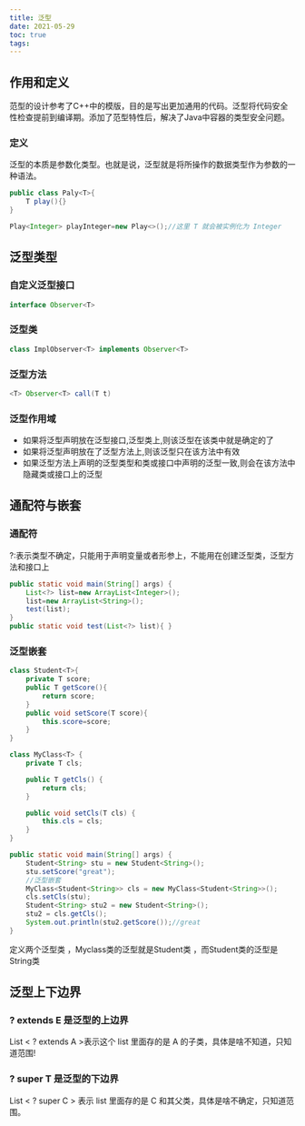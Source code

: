 ```yaml
---
title: 泛型
date: 2021-05-29
toc: true
tags:
---
```



## 作用和定义

范型的设计参考了C++中的模版，目的是写出更加通用的代码。泛型将代码安全性检查提前到编译期。添加了范型特性后，解决了Java中容器的类型安全问题。

### 定义

泛型的本质是参数化类型。也就是说，泛型就是将所操作的数据类型作为参数的一种语法。

```java
public class Paly<T>{ 
    T play(){}
}

Play<Integer> playInteger=new Play<>();//这里 T 就会被实例化为 Integer
```

## 泛型类型

### 自定义泛型接口

```java
interface Observer<T>
```

### 泛型类
```java
class ImplObserver<T> implements Observer<T>
```


### 泛型方法

```java
<T> Observer<T> call(T t)
```

### 泛型作用域

- 如果将泛型声明放在泛型接口,泛型类上,则该泛型在该类中就是确定的了
- 如果将泛型声明放在了泛型方法上,则该泛型只在该方法中有效
- 如果泛型方法上声明的泛型类型和类或接口中声明的泛型一致,则会在该方法中隐藏类或接口上的泛型

## 通配符与嵌套

### 通配符

?:表示类型不确定，只能用于声明变量或者形参上，不能用在创建泛型类，泛型方法和接口上

```java
public static void main(String[] args) { 
    List<?> list=new ArrayList<Integer>(); 
    list=new ArrayList<String>(); 
    test(list);
}
public static void test(List<?> list){ }
```

### 泛型嵌套

```java
class Student<T>{ 
    private T score; 
    public T getScore(){
        return score; 
    }
    public void setScore(T score){ 
        this.score=score;
    }
}

class MyClass<T> {
    private T cls;

    public T getCls() {
        return cls;
    }

    public void setCls(T cls) {
        this.cls = cls;
    }
}

public static void main(String[] args) {
    Student<String> stu = new Student<String>();
    stu.setScore("great");
    //泛型嵌套
    MyClass<Student<String>> cls = new MyClass<Student<String>>();
    cls.setCls(stu);
    Student<String> stu2 = new Student<String>();
    stu2 = cls.getCls();
    System.out.println(stu2.getScore());//great
}
```

定义两个泛型类 ，Myclass类的泛型就是Student类 ，而Student类的泛型是String类

## 泛型上下边界

### ? extends E 是泛型的上边界

List < ? extends A >表示这个 list 里面存的是 A 的子类，具体是啥不知道，只知道范围!



### ? super T 是泛型的下边界

List < ? super C > 表示 list 里面存的是 C 和其父类，具体是啥不确定，只知道范围。
